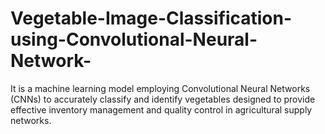 # Vegetable-Image-Classification-using-Convolutional-Neural-Network-
It is a machine learning model employing Convolutional Neural Networks (CNNs) to accurately classify and identify vegetables designed to provide effective inventory management and quality control in agricultural supply networks.
